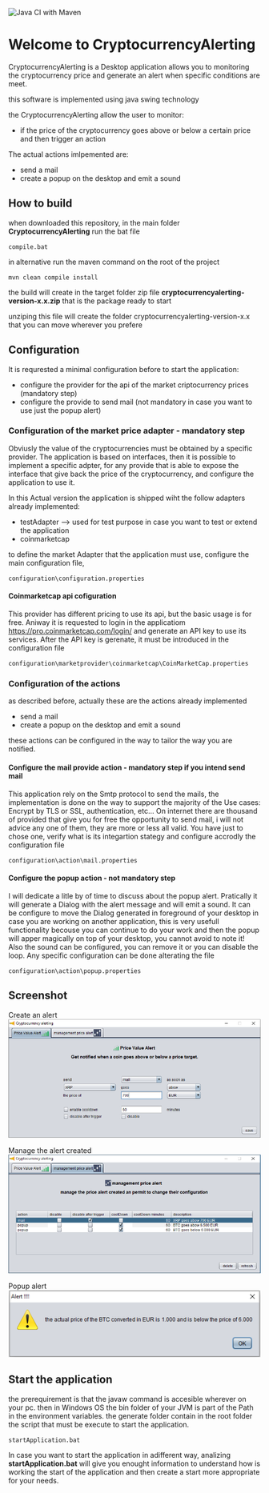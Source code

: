 ![Java CI with Maven](https://github.com/alesky78/CryptocurrencyAlerting/workflows/Java%20CI%20with%20Maven/badge.svg?branch=master)

# Welcome to CryptocurrencyAlerting
CryptocurrencyAlerting is a Desktop application allows you to monitoring the cryptocurrency price and generate an alert when specific conditions are meet.

this software is implemented using java swing technology
  
the CryptocurrencyAlerting allow the user to monitor:
 - if the price of the cryptocurrency goes above or below a certain price and then trigger an action
 
 The actual actions imlpemented are:
 - send a mail
 - create a popup on the desktop and emit a sound

## How to build
when downloaded this repository, in the main folder  **CryptocurrencyAlerting** run the bat file 

```
compile.bat
```
in alternative run the maven command on the root of the project

```
mvn clean compile install
```

the build will create in the target folder zip file  **cryptocurrencyalerting-version-x.x.zip**
that is the package ready to start

unziping this file will create the folder cryptocurrencyalerting-version-x.x that you can move wherever you prefere


## Configuration
It is requrested a minimal configuration before to start the application:
 - configure the provider for the api of the market criptocurrency prices (mandatory step)
 - configure the provide to send mail (not mandatory in case you want to use just the popup alert)

### Configuration of the market price adapter  - mandatory step
Obviusly the value of the cryptocurrencies must be obtained by a specific provider.
The application is based on interfaces, then it is possible to implement a specific adpter, for any provide that is able to expose the interface that give back the price of the cryptocurrency,
and configure the application to use it.

In this Actual version the application is shipped wiht the follow adapters already implemented:
 - testAdapter --> used for test purpose in case you want to test or extend the application
 - coinmarketcap

to define the market Adapter that the application must use, configure the main configuration file,
```
configuration\configuration.properties
```

#### Coinmarketcap api cofiguration
This provider has different pricing to use its api, but the basic usage is for free.
Aniway it is requested to login in the applicatiom https://pro.coinmarketcap.com/login/ and generate an API key to use its services.
After the API key is gerenate, it must be introduced in the configuration file 
```
configuration\marketprovider\coinmarketcap\CoinMarketCap.properties
```

### Configuration of the actions
as described before, actually these are the actions already implemented
 - send a mail 
 - create a popup on the desktop and emit a sound
 
 these actions can be configured in the way to tailor the way you are notified.

#### Configure the mail provide action - mandatory step if you intend send mail
This application rely on the Smtp protocol to send the mails, the implementation is done on the way to support the majority of the Use cases: Encrypt by TLS or SSL, authentication, etc... 
On internet there are thousand of provided that give you for free the opportunity to send mail, i will not advice any one of them, they are more or less all valid.
You have just to chose one, verify what is its integartion stategy and configure accrodly the configuration file 
```
configuration\action\mail.properties
```

#### Configure the popup action - not mandatory step
I will dedicate a litle by of time to discuss about the popup alert. 
Pratically it will generate a Dialog with the alert message and will emit a sound.
It can be configure to move the Dialog generated in foreground of your desktop in case you are working on another application, this is very usefull functionality becouse you can continue to do your work and then the popup will apper magically on top of your desktop, you cannot avoid to note it!
Also the sound can be configured, you can remove it or you can disable the loop.
Any specific configuration can be done alterating the file
```
configuration\action\popup.properties
```
 
 
## Screenshot

Create an alert
<img src="https://raw.githubusercontent.com/alesky78/CryptocurrencyAlerting/master/cryptocurrencyalerting/screenshot/create_alert.png">

Manage the alert created
<img src="https://raw.githubusercontent.com/alesky78/CryptocurrencyAlerting/master/cryptocurrencyalerting/screenshot/manage_alert.png">

Popup alert
<img src="https://raw.githubusercontent.com/alesky78/CryptocurrencyAlerting/master/cryptocurrencyalerting/screenshot/alert_popup.png">
	

## Start the application
the prerequirement is that the javaw command is accesible wherever on your pc.
then in Windows OS the bin folder of your JVM is part of the Path in the environment variables.
the generate folder contain in the root folder the script that must be execute to start the application.

```
startApplication.bat 
``` 

In case you want to start the application in adifferent way, analizing **startApplication.bat** will give you enought information to understand how is working the start of the application and then create a 
start more appropriate for your needs.
 

 
 

